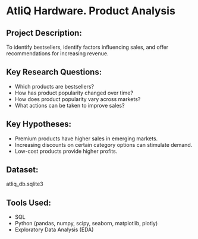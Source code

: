 # **AtliQ Hardware. Product Analysis**  

## **Project Description:**  
To identify bestsellers, identify factors influencing sales, and offer recommendations for increasing revenue. 

## **Key Research Questions:**  
- Which products are bestsellers?
- How has product popularity changed over time?
- How does product popularity vary across markets?
- What actions can be taken to improve sales?

## **Key Hypotheses:** 
- Premium products have higher sales in emerging markets.
- Increasing discounts on certain category options can stimulate demand.
- Low-cost products provide higher profits.

## **Dataset:**  
atliq_db.sqlite3 

## **Tools Used:**  
- SQL 
- Python (pandas, numpy, scipy, seaborn, matplotlib, plotly)  
- Exploratory Data Analysis (EDA)  
